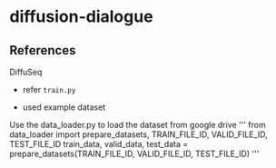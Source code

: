 # diffusion-dialogue

## References
DiffuSeq
- refer `train.py`

- used example dataset

Use the data_loader.py to load the dataset from google drive
'''
from data_loader import prepare_datasets, TRAIN_FILE_ID, VALID_FILE_ID, TEST_FILE_ID
train_data, valid_data, test_data = prepare_datasets(TRAIN_FILE_ID, VALID_FILE_ID, TEST_FILE_ID)
'''

